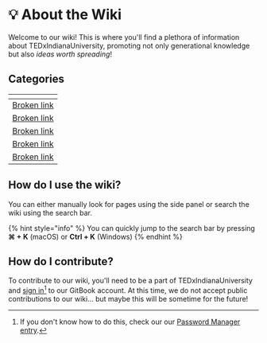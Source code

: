# 💡 About the Wiki

Welcome to our wiki! This is where you'll find a plethora of information about TEDxIndianaUniversity, promoting not only generational knowledge but also _ideas worth spreading_!

## Categories

<table data-view="cards"><thead><tr><th data-type="content-ref"></th></tr></thead><tbody><tr><td><a href="broken-reference">Broken link</a></td></tr><tr><td><a href="broken-reference">Broken link</a></td></tr><tr><td><a href="broken-reference">Broken link</a></td></tr><tr><td><a href="broken-reference">Broken link</a></td></tr><tr><td><a href="broken-reference">Broken link</a></td></tr></tbody></table>

## How do I use the wiki?

You can either manually look for pages using the side panel or search the wiki using the search bar.&#x20;

{% hint style="info" %}
You can quickly jump to the search bar by pressing **⌘ + K** (macOS) or **Ctrl + K** (Windows)
{% endhint %}

## How do I contribute?

To contribute to our wiki, you'll need to be a part of TEDxIndianaUniversity and [sign in](#user-content-fn-1)[^1] to our GitBook account. At this time, we do not accept public contributions to our wiki... but maybe this will be sometime for the future!





[^1]: If you don't know how to do this, check our our [Password Manager entry](member-onboarding/our-accounts/password-manager.md).
